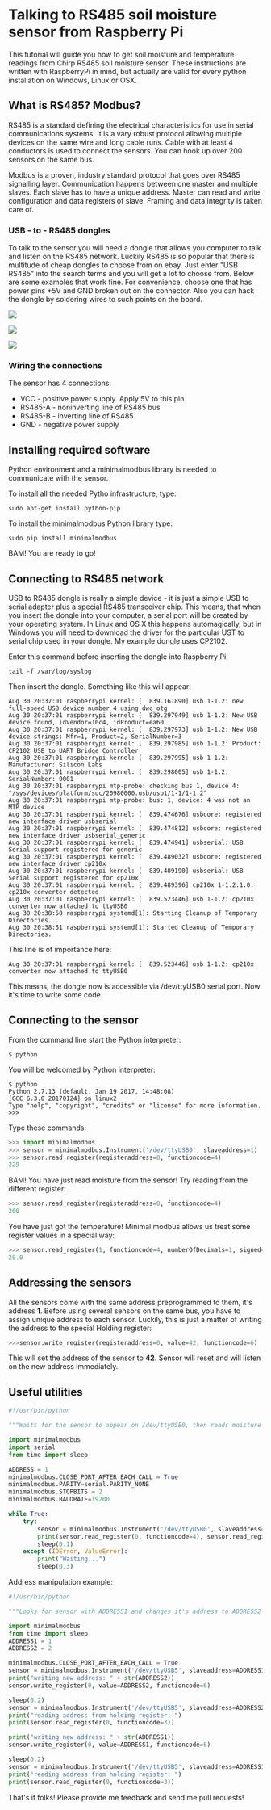 # Talking to RS485 soil moisture sensor from Raspberry Pi

This tutorial will guide you how to get soil moisture and temperature readings from Chirp RS485 soil moisture sensor. These instructions are written with RaspberryPi in mind, but actually are valid for every python installation on Windows, Linux or OSX.

## What is RS485? Modbus?

RS485 is a standard defining the electrical characteristics for use in serial communications systems. It is a vary robust protocol allowing multiple devices on the same wire and long cable runs. Cable with at least 4 conductors is used to connect the sensors. You can hook up over 200 sensors on the same bus.

Modbus is a proven, industry standard protocol that goes over RS485 signalling layer. Communication happens between one master and multiple slaves. Each slave has to have a unique address. Master can read and write configuration and data registers of slave. Framing and data integrity is taken care of.

### USB - to - RS485 dongles

To talk to the sensor you will need a dongle that allows you computer to talk and listen on the RS485 network. Luckily RS485 is so popular that there is multitude of cheap dongles to choose from on ebay. Just enter "USB RS485" into the search terms and you will get a lot to choose from. Below are some examples that work fine. For convenience, choose one that has power pins +5V and GND broken out on the connector. Also you can hack the dongle by soldering wires to such points on the board.

![](img/usb-rs485-1.jpg)

![](img/usb-rs485-2.jpg)

![](img/usb-rs485-3.jpg)

### Wiring the connections

The sensor has 4 connections:

 * VCC - positive power supply. Apply 5V to this pin.
 * RS485-A - noninverting line of RS485 bus
 * RS485-B - inverting line of RS485
 * GND - negative power supply  

## Installing required software

Python environment and a minimalmodbus library is needed to communicate with the sensor.

To install all the needed Pytho infrastructure, type: 

```
sudo apt-get install python-pip
```

To install the minimalmodbus Python library type:

```
sudo pip install minimalmodbus
```

BAM! You are ready to go!

## Connecting to RS485 network

USB to RS485 dongle is really a simple device - it is just a simple USB to serial adapter plus a special RS485 transceiver chip. This means, that when you insert the dongle into your computer, a serial port will be created by your operating system. In Linux and OS X this happens automagically, but in Windows you will need to download the driver for the particular UST to serial chip used in your dongle. My example dongle uses CP2102.

Enter this command before inserting the dongle into Raspberry Pi: 
```
tail -f /var/log/syslog
```

Then insert the dongle. Something like this will appear:

```
Aug 30 20:37:01 raspberrypi kernel: [  839.161890] usb 1-1.2: new full-speed USB device number 4 using dwc_otg
Aug 30 20:37:01 raspberrypi kernel: [  839.297949] usb 1-1.2: New USB device found, idVendor=10c4, idProduct=ea60
Aug 30 20:37:01 raspberrypi kernel: [  839.297973] usb 1-1.2: New USB device strings: Mfr=1, Product=2, SerialNumber=3
Aug 30 20:37:01 raspberrypi kernel: [  839.297985] usb 1-1.2: Product: CP2102 USB to UART Bridge Controller
Aug 30 20:37:01 raspberrypi kernel: [  839.297995] usb 1-1.2: Manufacturer: Silicon Labs
Aug 30 20:37:01 raspberrypi kernel: [  839.298005] usb 1-1.2: SerialNumber: 0001
Aug 30 20:37:01 raspberrypi mtp-probe: checking bus 1, device 4: "/sys/devices/platform/soc/20980000.usb/usb1/1-1/1-1.2"
Aug 30 20:37:01 raspberrypi mtp-probe: bus: 1, device: 4 was not an MTP device
Aug 30 20:37:01 raspberrypi kernel: [  839.474676] usbcore: registered new interface driver usbserial
Aug 30 20:37:01 raspberrypi kernel: [  839.474812] usbcore: registered new interface driver usbserial_generic
Aug 30 20:37:01 raspberrypi kernel: [  839.474941] usbserial: USB Serial support registered for generic
Aug 30 20:37:01 raspberrypi kernel: [  839.489032] usbcore: registered new interface driver cp210x
Aug 30 20:37:01 raspberrypi kernel: [  839.489190] usbserial: USB Serial support registered for cp210x
Aug 30 20:37:01 raspberrypi kernel: [  839.489396] cp210x 1-1.2:1.0: cp210x converter detected
Aug 30 20:37:01 raspberrypi kernel: [  839.523446] usb 1-1.2: cp210x converter now attached to ttyUSB0
Aug 30 20:38:50 raspberrypi systemd[1]: Starting Cleanup of Temporary Directories...
Aug 30 20:38:51 raspberrypi systemd[1]: Started Cleanup of Temporary Directories.
```

This line is of importance here:

```
Aug 30 20:37:01 raspberrypi kernel: [  839.523446] usb 1-1.2: cp210x converter now attached to ttyUSB0
```

This means, the dongle now is accessible via /dev/ttyUSB0 serial port. Now it's time to write some code.

## Connecting to the sensor

From the command line start the Python interpreter:

```
$ python
```

You will be welcomed by Python interpreter:

```
$ python
Python 2.7.13 (default, Jan 19 2017, 14:48:08) 
[GCC 6.3.0 20170124] on linux2
Type "help", "copyright", "credits" or "license" for more information.
>>>
```

Type these commands:

```python
>>> import minimalmodbus
>>> sensor = minimalmodbus.Instrument('/dev/ttyUSB0', slaveaddress=1)
>>> sensor.read_register(registeraddress=0, functioncode=4)
229
```

BAM! You have just read moisture from the sensor! Try reading from the different register:

```python
>>> sensor.read_register(registeraddress=0, functioncode=4)
200
```

You have just got the temperature! Minimal modbus allows us treat some register values in a special way:

```python
>>> sensor.read_register(1, functioncode=4, numberOfDecimals=1, signed=True)
20.0
```
## Addressing the sensors
All the sensors come with the same address preprogrammed to them, it's address **1**. Before using several sensors on the same bus, you have to assign unique address to each sensor. Luckily, this is just a matter of writing the address to the special Holding register:
```python
>>>sensor.write_register(registeraddress=0, value=42, functioncode=6)
```
This will set the address of the sensor to **42**. Sensor will reset and will listen on the new address immediately.

## Useful utilities
```python
#!/usr/bin/python

"""Waits for the sensor to appear on /dev/ttyUSB0, then reads moisture and temperature from it continuously"""

import minimalmodbus
import serial
from time import sleep

ADDRESS = 1
minimalmodbus.CLOSE_PORT_AFTER_EACH_CALL = True
minimalmodbus.PARITY=serial.PARITY_NONE
minimalmodbus.STOPBITS = 2
minimalmodbus.BAUDRATE=19200

while True:
	try:
		sensor = minimalmodbus.Instrument('/dev/ttyUSB0', slaveaddress=ADDRESS)
		print(sensor.read_register(0, functioncode=4), sensor.read_register(1, functioncode=4, numberOfDecimals=1, signed=True))
		sleep(0.1)
	except (IOError, ValueError):
		print("Waiting...")
		sleep(0.3)
```

Address manipulation example:

```python
#!/usr/bin/python

"""Looks for sensor with ADDRESS1 and changes it's address to ADDRESS2 then changes it back to ADDRESS1""" 

import minimalmodbus
from time import sleep
ADDRESS1 = 1
ADDRESS2 = 2

minimalmodbus.CLOSE_PORT_AFTER_EACH_CALL = True
sensor = minimalmodbus.Instrument('/dev/ttyUSB5', slaveaddress=ADDRESS1)
print("writing new address: " + str(ADDRESS2))
sensor.write_register(0, value=ADDRESS2, functioncode=6)

sleep(0.2)
sensor = minimalmodbus.Instrument('/dev/ttyUSB5', slaveaddress=ADDRESS2)
print("reading address from holding register: ")
print(sensor.read_register(0, functioncode=3))

print("writing new address: " + str(ADDRESS1))
sensor.write_register(0, value=ADDRESS1, functioncode=6)

sleep(0.2)
sensor = minimalmodbus.Instrument('/dev/ttyUSB5', slaveaddress=ADDRESS1)
print("reading address from holding register: ")
print(sensor.read_register(0, functioncode=3))
```

That's it folks! Please provide me feedback and send me pull requests!
